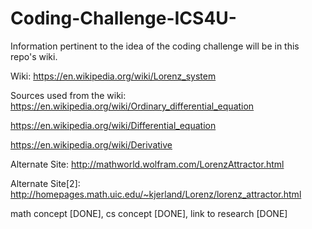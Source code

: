 # Coding-Challenge-ICS4U-

Information pertinent to the idea of the coding challenge will be in this repo's wiki.

Wiki:
https://en.wikipedia.org/wiki/Lorenz_system

Sources used from the wiki:
https://en.wikipedia.org/wiki/Ordinary_differential_equation

https://en.wikipedia.org/wiki/Differential_equation

https://en.wikipedia.org/wiki/Derivative

Alternate Site:
http://mathworld.wolfram.com/LorenzAttractor.html

Alternate Site[2]:
http://homepages.math.uic.edu/~kjerland/Lorenz/lorenz_attractor.html

math concept [DONE], cs concept [DONE], link to research [DONE]


